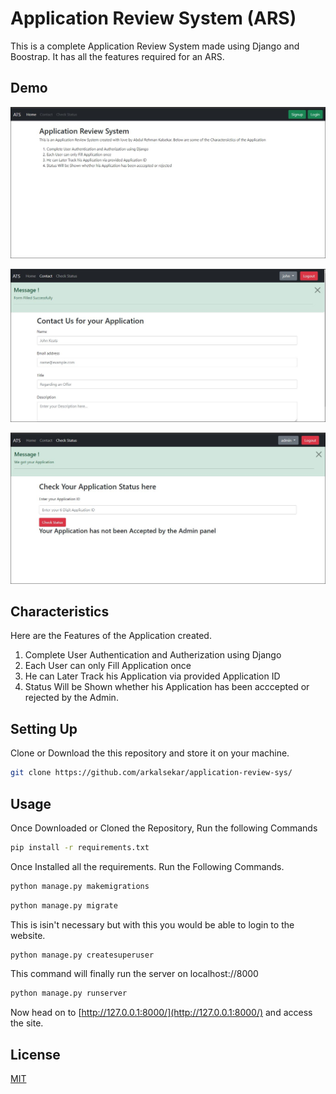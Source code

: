 # Application Review System (ARS)

This is a complete Application Review System made using Django and Boostrap. It has all the features required for an ARS. 

## Demo 
![Demo 1](https://github.com/arkalsekar/application-review-sys/blob/main/static/demo1.JPG?raw=true)

![Demo 2](https://github.com/arkalsekar/application-review-sys/blob/main/static/demo2.JPG?raw=true)


![Demo 3](https://github.com/arkalsekar/application-review-sys/blob/main/static/demo3.JPG?raw=true)


## Characteristics

Here are the Features of the Application created.
</br>
1. Complete User Authentication and Autherization using Django
2. Each User can only Fill Application once
3. He can Later Track his Application via provided Application ID
4. Status Will be Shown whether his Application has been acccepted or rejected by the Admin. 

## Setting Up

Clone or Download the this repository and store it on your machine. 
```bash
git clone https://github.com/arkalsekar/application-review-sys/
```

## Usage
Once Downloaded or Cloned the Repository, Run the following Commands

```bash
pip install -r requirements.txt
```
Once Installed all the requirements. Run the Following Commands.
```bash
python manage.py makemigrations
```
```bash
python manage.py migrate
```
This is isin't necessary but with this you would be able to login to the website.
```bash
python manage.py createsuperuser
```
This command will finally run the server on localhost://8000
```bash
python manage.py runserver
```
Now head on to [http://127.0.0.1:8000/](http://127.0.0.1:8000/) and access the site.


## License
[MIT](https://choosealicense.com/licenses/mit/)

